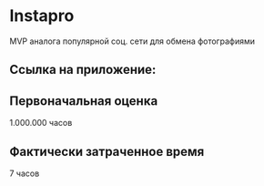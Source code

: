 # Instapro

MVP аналога популярной соц. сети для обмена фотографиями

## Ссылка на приложение:

<a href="https://sgeorgi174.github.io/webdev-cw-instapro/"></a>

## Первоначальная оценка

1.000.000 часов

## Фактически затраченное время

7 часов
